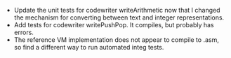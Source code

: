 - Update the unit tests for codewriter writeArithmetic now that I changed the mechanism for converting between text and integer representations.
- Add tests for codewriter writePushPop. It compiles, but probably has errors.
- The reference VM implementation does not appear to compile to .asm, so find a different way to run automated integ tests.